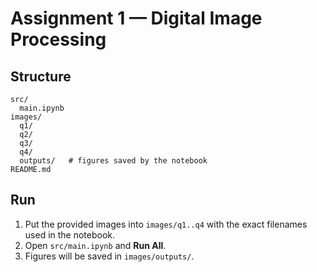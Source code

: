 # Assignment 1 — Digital Image Processing

## Structure
```
src/
  main.ipynb
images/
  q1/
  q2/
  q3/
  q4/
  outputs/   # figures saved by the notebook
README.md
```

## Run
1) Put the provided images into `images/q1..q4` with the exact filenames used in the notebook.
2) Open `src/main.ipynb` and **Run All**.
3) Figures will be saved in `images/outputs/`.
